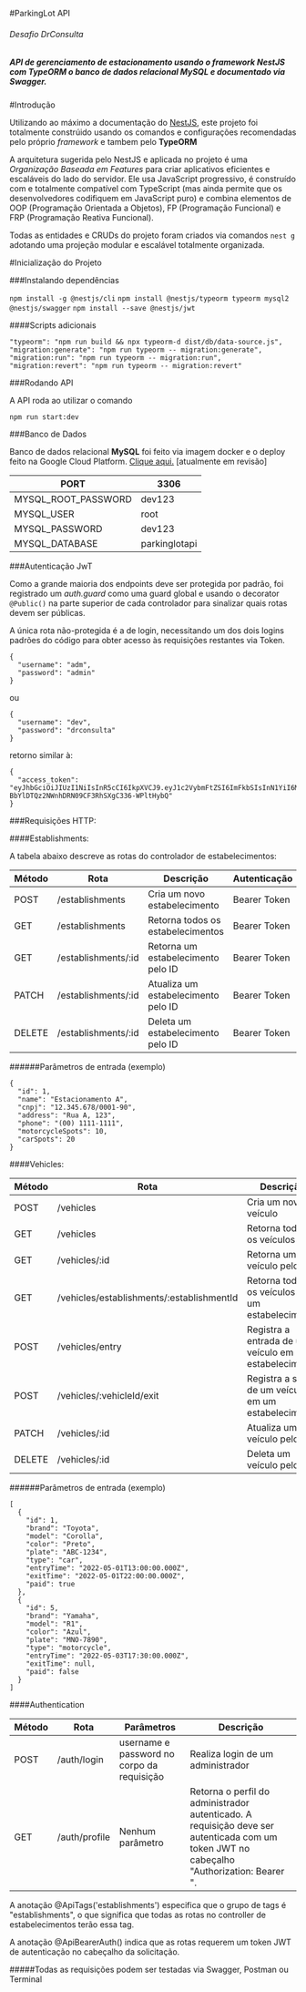 #ParkingLot API
###### Desafio DrConsulta

##### API de gerenciamento de estacionamento usando o framework NestJS com TypeORM o banco de dados relacional MySQL e documentado via Swagger.

#Introdução

Utilizando ao máximo a documentação do [NestJS](https://docs.nestjs.com/), este projeto foi totalmente constrúido usando os comandos e configurações recomendadas pelo próprio _framework_ e tambem pelo **TypeORM**

A arquitetura sugerida pelo NestJS e aplicada no projeto é uma _Organização Baseada em Features_ para criar aplicativos eficientes e escaláveis ​​do lado do servidor. Ele usa JavaScript progressivo, é construído com e totalmente compatível com TypeScript (mas ainda permite que os desenvolvedores codifiquem em JavaScript puro) e combina elementos de OOP (Programação Orientada a Objetos), FP (Programação Funcional) e FRP (Programação Reativa Funcional).

Todas as entidades e CRUDs do projeto foram criados via comandos `nest g` adotando uma projeção modular e escalável totalmente organizada.

#Inicialização do Projeto

###Instalando dependências

`npm install -g @nestjs/cli`
`npm install @nestjs/typeorm typeorm mysql2 @nestjs/swagger`
`npm install --save @nestjs/jwt`

####Scripts adicionais

    "typeorm": "npm run build && npx typeorm-d dist/db/data-source.js",
    "migration:generate": "npm run typeorm -- migration:generate",
    "migration:run": "npm run typeorm -- migration:run",
    "migration:revert": "npm run typeorm -- migration:revert"

###Rodando API

A API roda ao utilizar o comando

`npm run start:dev`

###Banco de Dados

Banco de dados relacional **MySQL** foi feito via imagem docker e o deploy feito na Google Cloud Platform. [Clique aqui.](gcr.io/drconsulta-challenge/parkinglot@sha256:1bb5fe9b5984f6427ea83e967d4a20fcf9055a93d1388611a4a3dc3702e0a006) [atualmente em revisão]

| PORT | 3306 |
|--|--|
| MYSQL_ROOT_PASSWORD | dev123 |
| MYSQL_USER | root |
| MYSQL_PASSWORD | dev123 |
| MYSQL_DATABASE | parkinglotapi |

###Autenticação JwT

Como a grande maioria dos endpoints deve ser protegida por padrão, foi registrado um _auth.guard_ como uma guard global e usando o decorator `@Public()` na parte superior de cada controlador para sinalizar quais rotas devem ser públicas.

A única rota não-protegida é a de login, necessitando um dos dois logins padrões do código para obter acesso às requisições restantes via Token.

```
{
  "username": "adm",
  "password": "admin"
}
```

ou

```
{
  "username": "dev",
  "password": "drconsulta"
}
```

retorno similar à:

```
{
  "access_token": "eyJhbGciOiJIUzI1NiIsInR5cCI6IkpXVCJ9.eyJ1c2VybmFtZSI6ImFkbSIsInN1YiI6MSwiaWF0IjoxNjgyMzI2ODQ5LCJleHAiOjE2ODIzMjY5MDl9.4e6-BbYlDTQz2NWnhDRN09CF3RhSXgC336-WPltHybQ"
}
```

###Requisições HTTP:

####Establishments:

A tabela abaixo descreve as rotas do controlador de estabelecimentos:

Método	| Rota	| Descrição |	Autenticação
--------|-------|-----------|------------
POST	| /establishments	| Cria um novo estabelecimento |	Bearer Token
GET	| /establishments| Retorna todos os estabelecimentos	|Bearer Token
GET	| /establishments/:id	| Retorna um estabelecimento pelo ID	|Bearer Token
PATCH	| /establishments/:id	| Atualiza um estabelecimento pelo ID |	Bearer Token
DELETE |	/establishments/:id	|Deleta um estabelecimento pelo ID	|Bearer Token

######Parâmetros de entrada (exemplo)
```
{
  "id": 1,
  "name": "Estacionamento A",
  "cnpj": "12.345.678/0001-90",
  "address": "Rua A, 123",
  "phone": "(00) 1111-1111",
  "motorcycleSpots": 10,
  "carSpots": 20
}
```

####Vehicles:


Método|	Rota|	Descrição|	Autenticação
------|----|---------|-----------
POST|	/vehicles|	Cria um novo veículo	|Bearer Token
GET|	/vehicles|	Retorna todos os veículos	|Bearer Token
GET|	/vehicles/:id	|Retorna um veículo pelo ID|	Bearer Token
GET|	/vehicles/establishments/:establishmentId	|Retorna todos os veículos de um estabelecimento	|Bearer Token
POST|	/vehicles/entry|	Registra a entrada de um veículo em um estabelecimento|	Bearer Token
POST|	/vehicles/:vehicleId/exit	|Registra a saída de um veículo em um estabelecimento|	Bearer Token
PATCH|	/vehicles/:id	|Atualiza um veículo pelo ID|	Bearer Token
DELETE|	/vehicles/:id	|Deleta um veículo pelo ID	|Bearer Token

######Parâmetros de entrada (exemplo)
```
[
  {
    "id": 1,
    "brand": "Toyota",
    "model": "Corolla",
    "color": "Preto",
    "plate": "ABC-1234",
    "type": "car",
    "entryTime": "2022-05-01T13:00:00.000Z",
    "exitTime": "2022-05-01T22:00:00.000Z",
    "paid": true
  },
  {
    "id": 5,
    "brand": "Yamaha",
    "model": "R1",
    "color": "Azul",
    "plate": "MNO-7890",
    "type": "motorcycle",
    "entryTime": "2022-05-03T17:30:00.000Z",
    "exitTime": null,
    "paid": false
  }
]
```

####Authentication

Método |	Rota |	Parâmetros |	Descrição
-------|-------|------------|-------------
POST |	/auth/login |	username e password no corpo da requisição |	Realiza login de um administrador
GET |	/auth/profile |	Nenhum parâmetro |	Retorna o perfil do administrador autenticado. A requisição deve ser autenticada com um token JWT no cabeçalho "Authorization: Bearer <token>".

A anotação @ApiTags('establishments') especifica que o grupo de tags é "establishments", o que significa que todas as rotas no controller de estabelecimentos terão essa tag.

A anotação @ApiBearerAuth() indica que as rotas requerem um token JWT de autenticação no cabeçalho da solicitação.


#####Todas as requisições podem ser testadas via Swagger, Postman ou Terminal